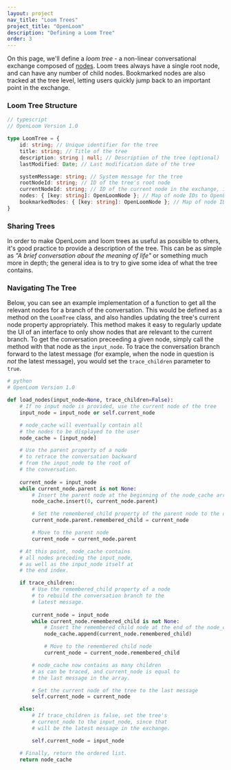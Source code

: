 ```yaml
---
layout: project
nav_title: "Loom Trees"
project_title: "OpenLoom"
description: "Defining a Loom Tree"
order: 3
---
```


On this page, we'll define a *loom tree* - a non-linear conversational exchange composed of [nodes](/projects/openloom/nodes/). Loom trees always have a single root node, and can have any number of child nodes. Bookmarked nodes are also tracked at the tree level, letting users quickly jump back to an important point in the exchange.

### Loom Tree Structure
```typescript
// typescript
// OpenLoom Version 1.0

type LoomTree = {
    id: string; // Unique identifier for the tree
    title: string; // Title of the tree
    description: string | null; // Description of the tree (optional)
    lastModified: Date; // Last modification date of the tree

    systemMessage: string; // System message for the tree
    rootNodeId: string; // ID of the tree's root node
    currentNodeId: string; // ID of the current node in the exchange, i.e. the latest message on the current branch
    nodes: { [key: string]: OpenLoomNode }; // Map of node IDs to OpenLoomNodes for all nodes in the tree
    bookmarkedNodes: { [key: string]: OpenLoomNode }; // Map of node IDs to OpenLoomNodes for bookmarked nodes
}
```
### Sharing Trees

In order to make OpenLoom and loom trees as useful as possible to others, it's good practice to provide a description of the tree. This can be as simple as *"A brief conversation about the meaning of life"* or something much more in depth; the general idea is to try to give some idea of what the tree contains.

### Navigating The Tree
Below, you can see an example implementation of a function to get all the relevant nodes for a branch of the conversation. This would be defined as a method on the `LoomTree` class, and also handles updating the tree's current node property appropriately. This method makes it easy to regularly update the UI of an interface to only show nodes that are relevant to the current branch. To get the conversation preceeding a given node, simply call the method with that node as the `input_node`. To trace the conversation branch forward to the latest message (for example, when the node in question is *not* the latest message), you would set the `trace_children` parameter to `true`.

```python
# python
# OpenLoom Version 1.0

def load_nodes(input_node=None, trace_children=False):
    # If no input node is provided, use the current node of the tree
    input_node = input_node or self.current_node

    # node_cache will eventually contain all
    # the nodes to be displayed to the user
    node_cache = [input_node]

    # Use the parent property of a node
    # to retrace the conversation backward
    # from the input_node to the root of
    # the conversation.
    
    current_node = input_node
    while current_node.parent is not None:
        # Insert the parent node at the beginning of the node_cache array
        node_cache.insert(0, current_node.parent)

        # Set the remembered_child property of the parent node to the current node
        current_node.parent.remembered_child = current_node

        # Move to the parent node
        current_node = current_node.parent

    # At this point, node_cache contains
    # all nodes preceding the input_node,
    # as well as the input_node itself at
    # the end index.

    if trace_children:
        # Use the remembered_child property of a node
        # to rebuild the conversation branch to the
        # latest message.
        
        current_node = input_node
        while current_node.remembered_child is not None:
            # Insert the remembered child node at the end of the node_cache array
            node_cache.append(current_node.remembered_child)

            # Move to the remembered child node
            current_node = current_node.remembered_child

        # node_cache now contains as many children
        # as can be traced, and current_node is equal to
        # the last message in the array.

        # Set the current node of the tree to the last message
        self.current_node = current_node

    else:
        # If trace_children is false, set the tree's
        # current_node to the input_node, since that
        # will be the latest message in the exchange.

        self.current_node = input_node

    # Finally, return the ordered list.
    return node_cache
```
